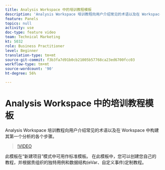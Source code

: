```yaml
---
title: Analysis Workspace 中的培训教程模板
description: 'Analysis Workspace 培训教程向用户介绍常见的术语以及在 Workspace 中构建其第一个分析的各个步骤。 '
feature: Panels
topics: null
activity: use
doc-type: feature video
team: Technical Marketing
kt: 5032
role: Business Practitioner
level: Beginner
translation-type: tm+mt
source-git-commit: f3b3fa7d91b0cb21005b57768ca23ed6700fcc03
workflow-type: tm+mt
source-wordcount: '90'
ht-degree: 56%

---
```



# Analysis Workspace 中的培训教程模板

Analysis Workspace 培训教程向用户介绍常见的术语以及在 Workspace 中构建其第一个分析的各个步骤。

>[!VIDEO](https://video.tv.adobe.com/v/33773/?quality=12)

此模板在“新建项目”模式中可用作标准模板。 在此模板中，您可以创建您自己的教程，并根据贵组织的独特用例和数据结构(eVar、自定义事件)定制教程。
